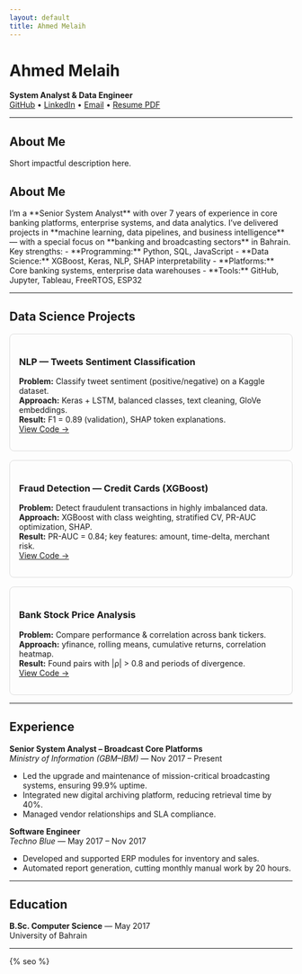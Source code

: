 ```yaml
---
layout: default
title: Ahmed Melaih
---
```


# Ahmed Melaih
**System Analyst & Data Engineer**  
[GitHub](https://github.com/AhmedMelaih) • [LinkedIn](https://linkedin.com/in/ahmedmelaih) • [Email](mailto:your.email@example.com) • [Resume PDF](assets/Ahmed_Melaih_CV.pdf)

---
<section id="about" class="reveal">
  <h2>About Me</h2>
  <p>Short impactful description here.</p>

<h2 id="about">About Me</h2>
I’m a **Senior System Analyst** with over 7 years of experience in core banking platforms, enterprise systems, and data analytics. I’ve delivered projects in **machine learning, data pipelines, and business intelligence** — with a special focus on **banking and broadcasting sectors** in Bahrain.
</section>
Key strengths:
- **Programming:** Python, SQL, JavaScript
- **Data Science:** XGBoost, Keras, NLP, SHAP interpretability
- **Platforms:** Core banking systems, enterprise data warehouses
- **Tools:** GitHub, Jupyter, Tableau, FreeRTOS, ESP32

---

## Data Science Projects

<div data-aos="fade-up" style="display: grid; grid-template-columns: repeat(auto-fill,minmax(300px,1fr)); gap: 1rem;">

<div data-aos="fade-up" style="border:1px solid #ddd; padding:1rem; border-radius:8px;">
<h3>NLP — Tweets Sentiment Classification</h3>
<p><strong>Problem:</strong> Classify tweet sentiment (positive/negative) on a Kaggle dataset.<br>
<strong>Approach:</strong> Keras + LSTM, balanced classes, text cleaning, GloVe embeddings.<br>
<strong>Result:</strong> F1 = 0.89 (validation), SHAP token explanations.<br>
<a href="https://github.com/AhmedMelaih/NLP_Tweets_Sentiment_Classification">View Code →</a></p>
</div>

<div data-aos="fade-up" style="border:1px solid #ddd; padding:1rem; border-radius:8px;">
<h3>Fraud Detection — Credit Cards (XGBoost)</h3>
<p><strong>Problem:</strong> Detect fraudulent transactions in highly imbalanced data.<br>
<strong>Approach:</strong> XGBoost with class weighting, stratified CV, PR-AUC optimization, SHAP.<br>
<strong>Result:</strong> PR-AUC = 0.84; key features: amount, time-delta, merchant risk.<br>
<a href="https://github.com/AhmedMelaih/XGBoost_Fraud_Detection">View Code →</a></p>
</div>

<div data-aos="fade-up" style="border:1px solid #ddd; padding:1rem; border-radius:8px;">
<h3>Bank Stock Price Analysis</h3>
<p><strong>Problem:</strong> Compare performance & correlation across bank tickers.<br>
<strong>Approach:</strong> yfinance, rolling means, cumulative returns, correlation heatmap.<br>
<strong>Result:</strong> Found pairs with |ρ| > 0.8 and periods of divergence.<br>
<a href="https://github.com/AhmedMelaih/Bank_Stock_Price_Analysis_For_GitHub">View Code →</a></p>
</div>

</div>

---

## Experience

**Senior System Analyst – Broadcast Core Platforms**  
_Ministry of Information (GBM–IBM)_ — Nov 2017 – Present  
- Led the upgrade and maintenance of mission-critical broadcasting systems, ensuring 99.9% uptime.  
- Integrated new digital archiving platform, reducing retrieval time by 40%.  
- Managed vendor relationships and SLA compliance.

**Software Engineer**  
_Techno Blue_ — May 2017 – Nov 2017  
- Developed and supported ERP modules for inventory and sales.  
- Automated report generation, cutting monthly manual work by 20 hours.

---

## Education
**B.Sc. Computer Science** — May 2017  
University of Bahrain

---

{% seo %}
